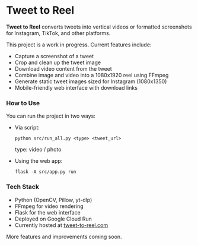 # Tweet to Reel

**Tweet to Reel** converts tweets into vertical videos or formatted screenshots for Instagram, TikTok, and other platforms.

This project is a work in progress. Current features include:

- Capture a screenshot of a tweet
- Crop and clean up the tweet image
- Download video content from the tweet
- Combine image and video into a 1080x1920 reel using FFmpeg
- Generate static tweet images sized for Instagram (1080x1350)
- Mobile-friendly web interface with download links

### How to Use

You can run the project in two ways:

- Via script:
  ```
  python src/run_all.py <type> <tweet_url>
  ```
  type: video / photo

- Using the web app:
  ```
  flask -A src/app.py run
  ```
  
### Tech Stack

- Python (OpenCV, Pillow, yt-dlp)
- FFmpeg for video rendering
- Flask for the web interface
- Deployed on Google Cloud Run
- Currently hosted at [tweet-to-reel.com](https://tweet-to-reel.com)

More features and improvements coming soon.
